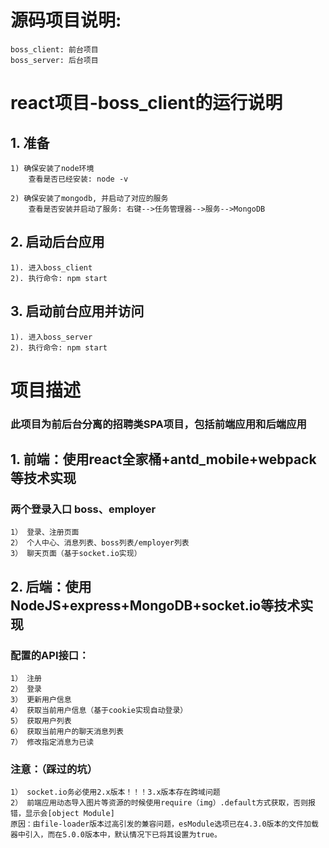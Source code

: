 # 源码项目说明:
	boss_client: 前台项目
	boss_server: 后台项目
	

# react项目-boss_client的运行说明
## 1. 准备
	1) 确保安装了node环境
		查看是否已经安装: node -v

	2) 确保安装了mongodb, 并启动了对应的服务
		查看是否安装并启动了服务: 右键-->任务管理器-->服务-->MongoDB
		
	
## 2. 启动后台应用
	1). 进入boss_client
	2). 执行命令: npm start

## 3. 启动前台应用并访问
	1). 进入boss_server
	2). 执行命令: npm start


# 项目描述
### 此项目为前后台分离的招聘类SPA项目，包括前端应用和后端应用

## 1. 前端：使用react全家桶+antd_mobile+webpack等技术实现
### 两个登录入口 boss、employer
	1） 登录、注册页面
	2） 个人中心、消息列表、boss列表/employer列表
	3） 聊天页面（基于socket.io实现）



## 2. 后端：使用NodeJS+express+MongoDB+socket.io等技术实现
### 配置的API接口：
	1） 注册
	2） 登录
	3） 更新用户信息
	4） 获取当前用户信息（基于cookie实现自动登录）
	5） 获取用户列表
	6） 获取当前用户的聊天消息列表
	7） 修改指定消息为已读

### 注意：（踩过的坑）
	1） socket.io务必使用2.x版本！！！3.x版本存在跨域问题
	2） 前端应用动态导入图片等资源的时候使用require（img）.default方式获取，否则报错，显示会[object Module]
	原因：由file-loader版本过高引发的兼容问题，esModule选项已在4.3.0版本的文件加载器中引入，而在5.0.0版本中，默认情况下已将其设置为true。

